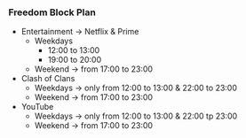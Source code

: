 ### Freedom Block Plan
- Entertainment → Netflix & Prime
	- Weekdays 
		- 12:00 to 13:00
		- 19:00 to 20:00
	- Weekend → from 17:00 to 23:00
- Clash of Clans
	- Weekdays → only from 12:00 to 13:00 & 22:00 to 23:00
	- Weekend → from 17:00 to 23:00 
- YouTube
	- Weekdays → only from 12:00 to 13:00 & 22:00 tp 23:00
	- Weekend → from 17:00 to 23:00

